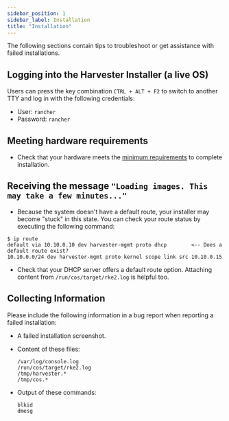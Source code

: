 ```yaml
---
sidebar_position: 1
sidebar_label: Installation
title: "Installation"
---
```


The following sections contain tips to troubleshoot or get assistance with failed installations.

## Logging into the Harvester Installer (a live OS)

Users can press the key combination `CTRL + ALT + F2` to switch to another TTY and log in with the following credentials:

- User: `rancher`
- Password: `rancher`

## Meeting hardware requirements

- Check that your hardware meets the [minimum requirements](../index.md#hardware-requirements) to complete installation.

## Receiving the message `"Loading images. This may take a few minutes..."`

- Because the system doesn't have a default route, your installer may become "stuck" in this state. You can check your route status by executing the following command:

```console
$ ip route
default via 10.10.0.10 dev harvester-mgmt proto dhcp        <-- Does a default route exist?
10.10.0.0/24 dev harvester-mgmt proto kernel scope link src 10.10.0.15
```

- Check that your DHCP server offers a default route option. Attaching content from `/run/cos/target/rke2.log` is helpful too.

## Collecting Information

Please include the following information in a bug report when reporting a failed installation:

- A failed installation screenshot.
- Content of these files:
  
    ```
    /var/log/console.log
    /run/cos/target/rke2.log
    /tmp/harvester.*
    /tmp/cos.*
    ```

- Output of these commands:

    ```
    blkid
    dmesg
    ```
